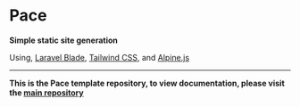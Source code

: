 # Pace

**Simple static site generation**

Using, [Laravel Blade](https://laravel.com/docs/7.x/blade),
       [Tailwind CSS](https://tailwindcss.com), and
       [Alpine.js](https://github.com/alpinejs/alpine)

---

**This is the Pace template repository, to view documentation,
please visit the [main repository](https://github.com/ellgreen/pace)**
